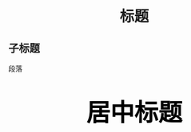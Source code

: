 <html>
<body>

<h1 style="font-family:SimHei;font-size:29px;text-align:center">
标题
</h1>
<h2 style="font-family:SimSun;font-size:21px;">
子标题
</h2>
<p style="font-family:SimSun";font-size:16px>
段落
</p>

</body>
</html>

<h1 align="center">
<font size="29" face="SimHei" color="black">
居中标题
</font>
</h1>